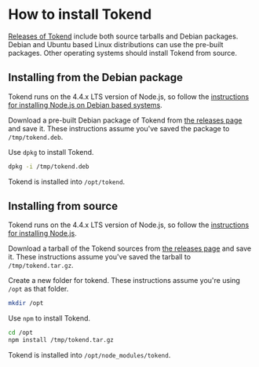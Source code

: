 # How to install Tokend #

[Releases of Tokend][releases] include both source tarballs and Debian
packages. Debian and Ubuntu based Linux distributions can use the pre-built
packages. Other operating systems should install Tokend from source.

## Installing from the Debian package ##

Tokend runs on the 4.4.x LTS version of Node.js, so follow the [instructions
for installing Node.js on Debian based systems][node-debian].

Download a pre-built Debian package of Tokend from [the releases
page][releases] and save it. These instructions assume you've saved the package
to `/tmp/tokend.deb`.

Use `dpkg` to install Tokend.

~~~bash
dpkg -i /tmp/tokend.deb
~~~

Tokend is installed into `/opt/tokend`.

## Installing from source ##

Tokend runs on the 4.4.x LTS version of Node.js, so follow the [instructions
for installing Node.js][node-source].

Download a tarball of the Tokend sources from [the releases page][releases] and
save it. These instructions assume you've saved the tarball to
`/tmp/tokend.tar.gz`.

Create a new folder for tokend. These instructions assume you're using
`/opt` as that folder.

~~~bash
mkdir /opt
~~~

Use `npm` to install Tokend.

~~~bash
cd /opt
npm install /tmp/tokend.tar.gz
~~~

Tokend is installed into `/opt/node_modules/tokend`.

[releases]: https://github.com/rapid7/tokend/releases/latest
[node-debian]: https://nodejs.org/en/download/package-manager/#debian-and-ubuntu-based-linux-distributions
[node-source]: https://nodejs.org/en/download/